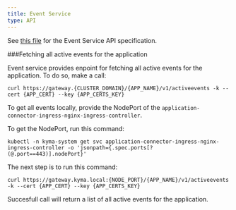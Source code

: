 ```yaml
---
title: Event Service
type: API
---
```


See [this file](./assets/eventsapi.yaml) for the Event Service API specification.

###Fetching all active events for the application

Event service provides enpoint for fetching all active events for the application. To do so, make a call:

```
curl https://gateway.{CLUSTER_DOMAIN}/{APP_NAME}/v1/activeevents -k --cert {APP_CERT} --key {APP_CERTS_KEY}
```

To get all events locally, provide the NodePort of the `application-connector-ingress-nginx-ingress-controller`.
                  
To get the NodePort, run this command:
                  
 ```
 kubectl -n kyma-system get svc application-connector-ingress-nginx-ingress-controller -o 'jsonpath={.spec.ports[?(@.port==443)].nodePort}'
 ```
 
 The next step is to run this command:
 ```
 curl https://gateway.kyma.local:{NODE_PORT}/{APP_NAME}/v1/activeevents -k --cert {APP_CERT} --key {APP_CERTS_KEY}
 ```
 
 Succesfull call will return a list of all active events for the application.